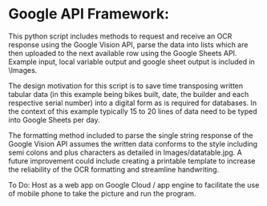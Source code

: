 # Google API Framework:

This python script includes methods to request and receive an OCR response using the Google Vision API, parse the data into lists which are then uploaded to the next available row using the Google Sheets API. Example input, local variable output and google sheet output is included in \Images.

The design motivation for this script is to save time transposing written tabular data (in this example being bikes built, date, the builder and each respective serial number) into a digital form as is required for databases. In the context of this example typically 15 to 20 lines of data need to be typed into Google Sheets per day.

The formatting method included to parse the single string response of the Google Vision API assumes the written data conforms to the style including semi colons and plus characters as detailed in Images/datatable.jpg. A future improvement could include creating a printable template to increase the reliability of the OCR formatting and streamline handwriting.

To Do:
Host as a web app on Google Cloud / app engine to facilitate the use of mobile phone to take the picture and run the program.
